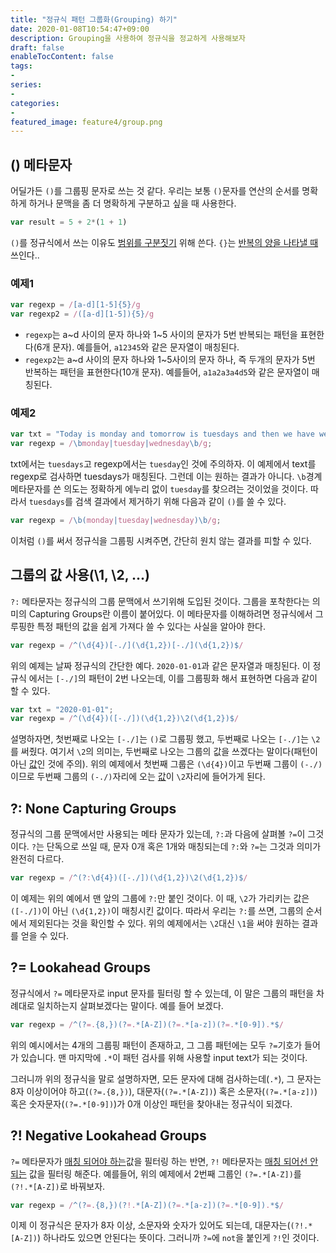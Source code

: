 ```yaml
---
title: "정규식 패턴 그룹화(Grouping) 하기"
date: 2020-01-08T10:54:47+09:00
description: Grouping을 사용하여 정규식을 정교하게 사용해보자
draft: false
enableTocContent: false
tags:
-
series:
-
categories:
-
featured_image: feature4/group.png
---
```


## () 메타문자

어딜가든 `()`를 그룹핑 문자로 쓰는 것 같다. 우리는 보통 `()`문자를 연산의 순서를 명확하게 하거나 문맥을 좀 더 명확하게 구분하고 싶을 때 사용한다.

```javascript
var result = 5 + 2*(1 + 1)
```

`()`를 정규식에서 쓰는 이유도 <U>범위를 구분짓기</U> 위해 쓴다. `{}`는 <U>반복의 양을 나타낼 때</U> 쓰인다..

### 예제1

```javascript
var regexp = /[a-d][1-5]{5}/g
var regexp2 = /([a-d][1-5]){5}/g
```

- `regexp`는 a~d 사이의 문자 하나와 1~5 사이의 문자가 5번 반복되는 패턴을 표현한다(6개 문자). 예를들어, `a12345`와 같은 문자열이 매칭된다.
- `regexp2`는 a~d 사이의 문자 하나와 1~5사이의 문자 하나, 즉 두개의 문자가 5번 반복하는 패턴을 표현한다(10개 문자). 예를들어, `a1a2a3a4d5`와  같은 문자열이 매칭된다.

### 예제2

```javascript
var txt = "Today is monday and tomorrow is tuesdays and then we have wednesday";
var regexp = /\bmonday|tuesday|wednesday\b/g;
```

txt에서는 `tuesdays`고 regexp에서는 `tuesday`인 것에 주의하자. 이 예제에서 text를 regexp로 검사하면 tuesdays가 매칭된다. 그런데 이는 원하는 결과가 아니다. `\b`경계 메타문자를 쓴 의도는 정확하게 에누리 없이 `tuesday`를 찾으려는 것이었을 것이다. 따라서 `tuesdays`를 검색 결과에서 제거하기 위해 다음과 같이 `()`를 쓸 수 있다.

```javascript
var regexp = /\b(monday|tuesday|wednesday)\b/g;
```

이처럼 `()`를 써서 정규식을 그룹핑 시켜주면, 간단히 원치 않는 결과를 피할 수 있다.

## 그룹의 값 사용(\1, \2, ...)

`?:` 메타문자는 정규식의 그룹 문맥에서 쓰기위해 도입된 것이다. 그룹을 포착한다는 의미의 Capturing Groups란 이름이 붙어있다. 이 메타문자를 이해하려면 정규식에서 그루핑한 특정 패턴의 값을 쉽게 가져다 쓸 수 있다는 사실을 알아야 한다.

```javascript
var regexp = /^(\d{4})[-./](\d{1,2})[-./](\d{1,2})$/
```

위의 예제는 날짜 정규식의 간단한 예다. `2020-01-01`과 같은 문자열과 매칭된다. 이 정규식 에서는 `[-./]`의 패턴이 2번 나오는데,  이를 그룹핑화 해서 표현하면 다음과 같이 할 수 있다.

```javascript
var txt = "2020-01-01";
var regexp = /^(\d{4})([-./])(\d{1,2})\2(\d{1,2})$/
```

설명하자면, 첫번째로 나오는 `[-./]`는 `()`로 그룹핑 했고, 두번째로 나오는 `[-./]`는 `\2`를 써줬다. 여기서 `\2`의 의미는, 두번째로 나오는 그룹의 값을 쓰겠다는 말이다(패턴이아닌 <U>값</U>인 것에 주의). 위의 예제에서 첫번째 그룹은 `(\d{4})`이고 두번째 그룹이 `(-./)`이므로 두번째 그룹의 `(-./)`자리에 오는 <U>값</U>이 `\2`자리에 들어가게 된다.

## ?: None Capturing Groups

정규식의 그룹 문맥에서만 사용되는 메타 문자가 있는데, `?:`과 다음에 살펴볼 `?=`이 그것이다. `?`는 단독으로 쓰일 때, 문자 0개 혹은 1개와 매칭되는데 `?:`와 `?=`는 그것과 의미가 완전히 다르다.

```javascript
var regexp = /^(?:\d{4})([-./])(\d{1,2})\2(\d{1,2})$/
```

이 예제는 위의 예에서 맨 앞의 그룹에 `?:`만 붙인 것이다. 이 때, `\2`가 가리키는 값은 `([-./])`이 아닌 `(\d{1,2})`이 매칭시킨 값이다. 따라서 우리는 `?:`를 쓰면, 그룹의 순서에서 제외된다는 것을 확인할 수 있다. 위의 예제에서는 `\2`대신 `\1`을 써야 원하는 결과를 얻을 수 있다.

## ?= Lookahead Groups

정규식에서 `?=` 메타문자로 input 문자를 필터링 할 수 있는데, 이 말은 그룹의 패턴을 차례대로 일치하는지 살펴보겠다는 말이다. 예를 들어 보겠다.

```javascript
var regexp = /^(?=.{8,})(?=.*[A-Z])(?=.*[a-z])(?=.*[0-9]).*$/
```

위의 예시에서는 4개의 그룹핑 패턴이 존재하고, 그 그룹 패턴에는 모두 `?=`기호가 들어가 있습니다. 맨 마지막에 `.*`이 패턴 검사를 위해 사용할 input text가 되는 것이다.

그러니까 위의 정규식을 말로 설명하자면, 모든 문자에 대해 검사하는데(`.*`), 그 문자는 8자 이상이어야 하고(`(?=.{8,})`), 대문자(`(?=.*[A-Z])`) 혹은 소문자(`(?=.*[a-z])`) 혹은 숫자문자(`(?=.*[0-9])`)가 0개 이상인 패턴을 찾아내는 정규식이 되겠다.

## ?! Negative Lookahead Groups

`?=` 메타문자가 <U>매칭 되어야 하는</U>값을 필터링 하는 반면, `?!` 메타문자는 <U>매칭 되어선 안되는</U> 값을 필터링 해준다. 예를들어, 위의 예제에서 2번째 그룹인 `(?=.*[A-Z])`를 `(?!.*[A-Z])`로 바꿔보자.

```javascript
var regexp = /^(?=.{8,})(?!.*[A-Z])(?=.*[a-z])(?=.*[0-9]).*$/
```

이제 이 정규식은 문자가 8자 이상, 소문자와 숫자가 있어도 되는데, 대문자는(`(?!.*[A-Z])`) 하나라도 있으면 안된다는 뜻이다. 그러니까 `?=`에 `not`을 붙인게 `?!`인 것이다.
